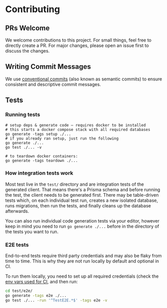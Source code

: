 # Contributing

## PRs Welcome

We welcome contributions to this project. For small things, feel free to directly create a PR. For major changes, please
open an issue first to discuss the changes.

## Writing Commit Messages

We use [conventional commits](https://www.conventionalcommits.org) (also known as semantic commits) to ensure consistent
and descriptive commit messages.

## Tests

### Running tests

```shell
# setup deps & generate code – requires docker to be installed
# this starts a docker compose stack with all required databases
go generate -tags setup ./...
# if you already ran setup, just run the following
go generate ./...
go test ./... -v

# to teardown docker containers:
go generate -tags teardown ./...
```

### How integration tests work

Most test live in the `test/` directory and are integration tests of the generated client. That means there's a Prisma
schema and before running the test, the client needs to be generated first. There may be table-driven tests which, on
each individual test run, creates a new isolated database, runs migrations, then run the tests, and finally cleans up
the database afterwards.

You can also run individual code generation tests via your editor, however keep in mind you need to run
`go generate ./...` before in the directory of the tests you want to run.

### E2E tests

End-to-end tests require third party credentials and may also be flaky from time to time. This is why they are not run
locally by default and optional in CI.

To run them locally, you need to set up all required credentials (check
the [env vars used for CI](https://github.com/steebchen/prisma-client-go/blob/a8a05c34aadd035303ea4651fcf6187cc4d039a0/.github/workflows/e2e-test.yml#L43),
and then run:

```sh
cd test/e2e/
go generate -tags e2e ./...
go test ./... -run '^TestE2E.*$' -tags e2e -v
```
